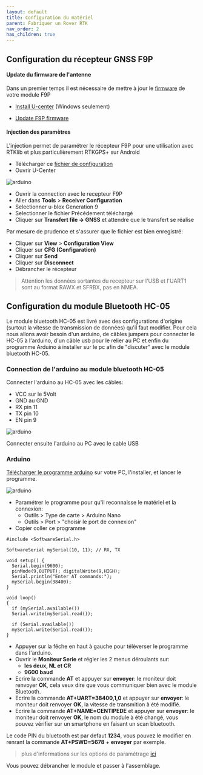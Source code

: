 ```yaml
---
layout: default
title: Configuration du matériel
parent: Fabriquer un Rover RTK
nav_order: 2
has_children: true
---
```


## Configuration du récepteur GNSS F9P

#### Update du firmware de l'antenne

Dans un premier temps il est nécessaire de mettre à jour le [firmware](https://fr.wikipedia.org/wiki/Firmware) de votre module F9P

* [Install U-center](https://www.u-blox.com/en/product/u-center) (Windows seulement)

* [Update F9P firmware](https://drotek.gitbook.io/rtk-f9p-positioning-solutions/tutorials/updating-zed-f9p-firmware)

#### Injection des paramètres

L'injection permet de paramétrer le récepteur F9P pour une utilisation avec RTKlib et plus particulièrement RTKGPS+ sur Android

* Télécharger ce [fichier de configuration](https://raw.githubusercontent.com/jancelin/docs-centipedeRTK/master/assets/param_rtklib/F9P_rover_usb_uart1-34500b_5hz.txt)
* Ouvrir U-Center

![arduino](https://jancelin.github.io/docs-centipedeRTK/assets/images/montage_rover/u-center.gif)

* Ouvrir la connection avec le recepteur F9P
* Aller dans **Tools** > **Receiver Configuration**
* Selectionner u-blox Generation 9
* Selectionner le fichier Précédement téléchargé
* Cliquer sur **Transfert file -> GNSS** et attendre que le transfert se réalise

Par mesure de prudence et s'assurer que le fichier est bien enregistré:
* Cliquer sur **View** > **Configuration View**
* Cliquer sur **CFG (Configaration)**
* Cliquer sur **Send**
* Cliquer sur **Disconnect**
* Débrancher le récepteur

>Attention les données sortantes du recepteur sur l'USB et l'UART1 sont au format RAWX et SFRBX, pas en NMEA. 

## Configuration du module Bluetooth HC-05

Le module bluetooth HC-05 est livré avec des configurations d'origine (surtout la vitesse de transmission de données) qu'il faut modifier. Pour cela nous allons avoir besoin d'un arduino, de câbles jumpers pour connecter le HC-05 à l'arduino, d'un câble usb pour le relier au PC et enfin du programme Arduino à installer sur le pc afin de "discuter" avec le module bluetooth HC-05.

### Connection de l'arduino au module bluetooth HC-05

Connecter l'arduino au HC-05 avec les câbles: 

* VCC sur le 5Volt
* GND au GND
* RX pin 11
* TX pin 10
* EN pin 9

![arduino](https://jancelin.github.io/docs-centipedeRTK/assets/images/montage_rover/arduino.jpg)

Connecter ensuite l'arduino au PC avec le cable USB

### Arduino

[Télécharger le programme arduino](https://www.arduino.cc/en/Main/Software) sur votre PC, l'installer, et lancer le programme.

![arduino](https://jancelin.github.io/docs-centipedeRTK/assets/images/montage_rover/arduino.gif)

* Paramétrer le programme pour qu'il reconnaisse le matériel et la connexion:
  * Outils > Type de carte > Arduino Nano
  * Outils > Port > "choisir le port de connexion"
* Copier coller ce programme

```
#include <SoftwareSerial.h>

SoftwareSerial mySerial(10, 11); // RX, TX

void setup() {
  Serial.begin(9600);
  pinMode(9,OUTPUT); digitalWrite(9,HIGH);
  Serial.println("Enter AT commands:");
  mySerial.begin(38400);
}

void loop()
{
  if (mySerial.available())  
  Serial.write(mySerial.read());
  
  if (Serial.available())  
  mySerial.write(Serial.read());
}
```

* Appuyer sur la fêche en haut à gauche pour téléverser le programme dans l'arduino.
* Ouvrir le **Moniteur Serie** et régler les 2 menus déroulants sur:
  * **les deux, NL et CR**
  * **9600 baud**
* Ecrire la commande **AT** et appuyer sur **envoyer**: le moniteur doit renvoyer **OK**, cela veux dire que vous communiquer bien avec le module Bluetooth.
* Ecrire la commande **AT+UART=38400,1,0** et appuyer sur **envoyer**: le moniteur doit renvoyer **OK**, la vitesse de transmition à été modifié.
* Ecrire la commande **AT+NAME=CENTIPEDE** et appuyer sur **envoyer**: le moniteur doit renvoyer **OK**, le nom du module à été changé, vous pouvez vérifier sur un smartphone en faisant un scan bluetooth.

Le code PIN du bluetooth est par defaut **1234**, vous pouvez le modifier en renrant la commande **AT+PSWD=5678** + **envoyer** par exemple.

> plus d'informations sur les options de paramétrage [ici](https://retroetgeek.com/geek/arduino/configuration-du-module-hc-05-pour-arduino/)

Vous pouvez débrancher le module et passer à l'assemblage.













